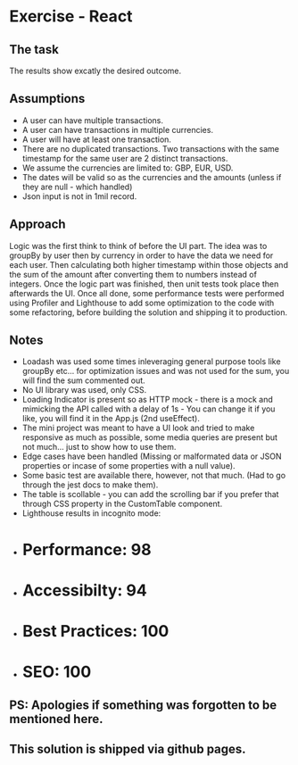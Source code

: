 # Exercise - React

## The task
The results show excatly the desired outcome.

## Assumptions
- A user can have multiple transactions.
- A user can have transactions in multiple currencies.
- A user will have at least one transaction.
- There are no duplicated transactions. Two transactions with the same timestamp for the same user are 2 distinct transactions.
- We assume the currencies are limited to: GBP, EUR, USD.
- The dates will be valid so as the currencies and the amounts (unless if they are null - which handled)
- Json input is not in 1mil record.

## Approach
Logic was the first think to think of before the UI part.
The idea was to groupBy by user then by currency in order to have the data we need for each user.
Then calculating both higher timestamp within those objects and the sum of the amount after converting them to numbers instead of integers.
Once the logic part was finished, then unit tests took place then afterwards the UI.
Once all done, some performance tests were performed using Profiler and Lighthouse to add some optimization to the code with some refactoring, before building the solution and shipping it to production.

## Notes
- Loadash was used some times inleveraging general purpose tools like groupBy etc... for optimization issues and was not used for the sum, you will find the sum commented out.
- No UI library was used, only CSS.
- Loading Indicator is present so as HTTP mock - there is a mock and mimicking the API called with a delay of 1s - You can change it if you like, you will find it in the App.js (2nd useEffect).
- The mini project was meant to have a UI look and tried to make responsive as much as possible, some media queries are present but not much... just to show how to use them.
- Edge cases have been handled (Missing or malformated data or JSON properties or incase of some properties with a null value).
- Some basic test are available there, however, not that much. (Had to go through the jest docs to make them).
- The table is scollable - you can add the scrolling bar if you prefer that through CSS property in the CustomTable component.
- Lighthouse results in incognito mode: 
- # Performance: 98
- # Accessibilty: 94
- # Best Practices: 100
- # SEO: 100

## PS: Apologies if something was forgotten to be mentioned here.
## This solution is shipped via github pages.